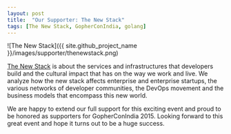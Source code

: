 ```yaml
---
layout: post
title:  "Our Supporter: The New Stack"
tags: [The New Stack, GopherConIndia, golang]
---
```


![The New Stack]({{ site.github_project_name }}/images/supporter/thenewstack.png)

[The New Stack](http://thenewstack.io/) is about the services and infrastructures that developers build and the cultural impact that has on the way we work and live. We analyze how the new stack affects enterprise and enterprise startups, the various networks of developer communities, the DevOps movement and the business models that encompass this new world.

We are happy to extend our full support for this exciting event and proud to be honored as supporters for GopherConIndia 2015. Looking forward to this great event and hope it turns out to be a huge success.

